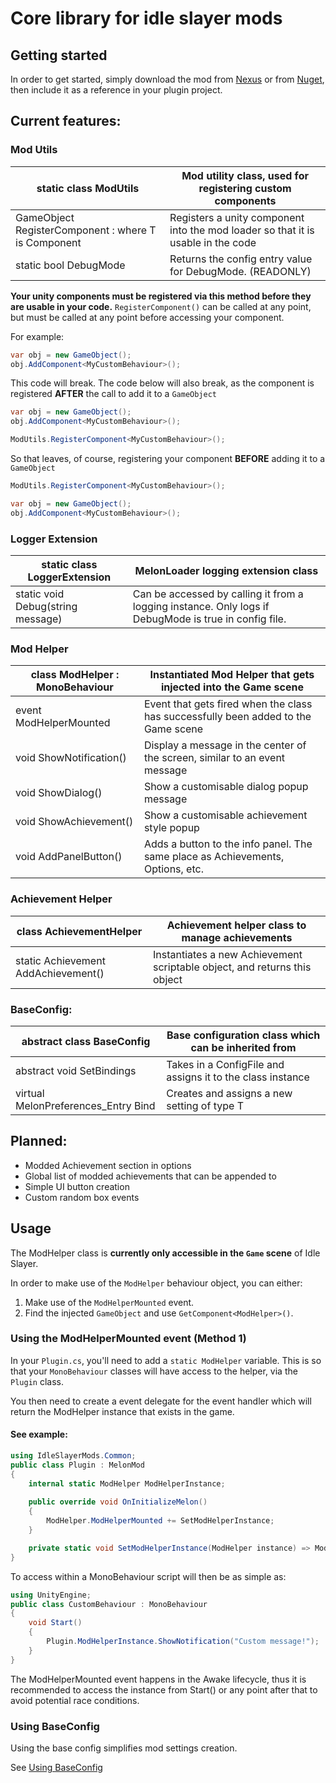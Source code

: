 # Core library for idle slayer mods

## Getting started

In order to get started, simply download the mod from [Nexus](https://www.nexusmods.com/idleslayer/mods/3) or from [Nuget](https://www.nuget.org/packages/IdleSlayerMods.Common), then include it as a reference in your plugin project.

## Current features:

### Mod Utils
| static class ModUtils                                  | Mod utility class, used for registering custom components                        |
|--------------------------------------------------------|----------------------------------------------------------------------------------|
| GameObject RegisterComponent<T> : where T is Component | Registers a unity component into the mod loader so that it is usable in the code |
| static bool DebugMode                                  | Returns the config entry value for DebugMode. (READONLY)                         |

**Your unity components must be registered via this method before they are usable in your code.**
`RegisterComponent()` can be called at any point, but must be called at any point before accessing your component.

For example:

```csharp
var obj = new GameObject();
obj.AddComponent<MyCustomBehaviour>();
```

This code will break. The code below will also break, as the component is registered **AFTER** the call to add it to a `GameObject`

```csharp
var obj = new GameObject();
obj.AddComponent<MyCustomBehaviour>();

ModUtils.RegisterComponent<MyCustomBehaviour>();
```

So that leaves, of course, registering your component **BEFORE** adding it to a `GameObject`

```csharp
ModUtils.RegisterComponent<MyCustomBehaviour>();

var obj = new GameObject();
obj.AddComponent<MyCustomBehaviour>();
```

### Logger Extension

| static class LoggerExtension      | MelonLoader logging extension class                                                                   |
|-----------------------------------|-------------------------------------------------------------------------------------------------------|
| static void Debug(string message) | Can be accessed by calling it from a logging instance. Only logs if DebugMode is true in config file. |


### Mod Helper

| class ModHelper : MonoBehaviour | Instantiated Mod Helper that gets injected into the Game scene                     |
|---------------------------------|------------------------------------------------------------------------------------|
| event ModHelperMounted          | Event that gets fired when the class has successfully been added to the Game scene |
| void ShowNotification()         | Display a message in the center of the screen, similar to an event message         |
| void ShowDialog()               | Show a customisable dialog popup message                                           |
| void ShowAchievement()          | Show a customisable achievement style popup                                        |
| void AddPanelButton()           | Adds a button to the info panel. The same place as Achievements, Options, etc.     |

### Achievement Helper

| class AchievementHelper             | Achievement helper class to manage achievements                           |
|-------------------------------------|---------------------------------------------------------------------------|
| static Achievement AddAchievement() | Instantiates a new Achievement scriptable object, and returns this object |

### BaseConfig:

| abstract class BaseConfig              | Base configuration class which can be inherited from       |
|----------------------------------------|------------------------------------------------------------|
| abstract void SetBindings              | Takes in a ConfigFile and assigns it to the class instance |
| virtual MelonPreferences_Entry<T> Bind | Creates and assigns a new setting of type T                |

## Planned:
- Modded Achievement section in options
- Global list of modded achievements that can be appended to
- Simple UI button creation
- Custom random box events

## Usage

The ModHelper class is **currently only accessible in the `Game` scene** of Idle Slayer.

In order to make use of the `ModHelper` behaviour object, you can either:
1. Make use of the `ModHelperMounted` event.
2. Find the injected `GameObject` and use `GetComponent<ModHelper>()`.

### Using the ModHelperMounted event (Method 1)

In your `Plugin.cs`, you'll need to add a `static ModHelper` variable. This is so that your `MonoBehaviour` classes will have access to the helper, via the `Plugin` class.

You then need to create a event delegate for the event handler which will return the ModHelper instance that exists in the game.

#### See example:
```csharp
using IdleSlayerMods.Common;
public class Plugin : MelonMod
{
    internal static ModHelper ModHelperInstance;
    
    public override void OnInitializeMelon()
    {
        ModHelper.ModHelperMounted += SetModHelperInstance;
    }

    private static void SetModHelperInstance(ModHelper instance) => ModHelperInstance = instance;
}
```
To access within a MonoBehaviour script will then be as simple as:
```csharp
using UnityEngine;
public class CustomBehaviour : MonoBehaviour
{
    void Start()
    {
        Plugin.ModHelperInstance.ShowNotification("Custom message!");
    }
}
```
The ModHelperMounted event happens in the Awake lifecycle, thus it is recommended to access the instance from Start() or any point after that to avoid potential race conditions.

### Using BaseConfig

Using the base config simplifies mod settings creation.

See [Using BaseConfig](./Config/README.md)
